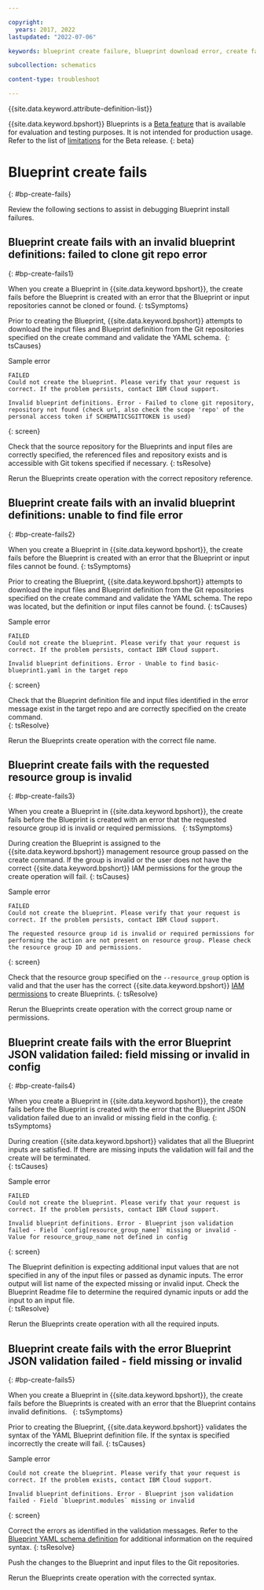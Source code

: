 ```yaml
---

copyright:
  years: 2017, 2022
lastupdated: "2022-07-06"

keywords: blueprint create failure, blueprint download error, create fails,

subcollection: schematics

content-type: troubleshoot

---
```


{{site.data.keyword.attribute-definition-list}}

{{site.data.keyword.bpshort}} Blueprints is a [Beta feature](/docs/schematics?topic=schematics-bp-beta-limitations) that is available for evaluation and testing purposes. It is not intended for production usage. Refer to the list of [limitations](/docs/schematics?topic=schematics-bp-beta-limitations) for the Beta release.
{: beta}

# Blueprint create fails 
{: #bp-create-fails}

Review the following sections to assist in debugging Blueprint install failures. 


## Blueprint create fails with an invalid blueprint definitions: failed to clone git repo error
{: #bp-create-fails1}

When you create a Blueprint in {{site.data.keyword.bpshort}}, the create fails before the Blueprint is created with an error that the Blueprint or input repositories cannot be cloned or found. 
{: tsSymptoms}

Prior to creating the Blueprint, {{site.data.keyword.bpshort}} attempts to download the input files and Blueprint definition from the Git repositories specified on the create command and validate the YAML schema. 
{: tsCauses}

Sample error

```text
FAILED
Could not create the blueprint. Please verify that your request is correct. If the problem persists, contact IBM Cloud support.

Invalid blueprint definitions. Error - Failed to clone git repository, repository not found (check url, also check the scope 'repo' of the personal access token if SCHEMATICSGITTOKEN is used)
```
{: screen}

Check that the source repository for the Blueprints and input files are correctly specified, the referenced files and repository exists and is accessible with Git tokens specified if necessary.
{: tsResolve} 

Rerun the Blueprints create operation with the correct repository reference.

## Blueprint create fails with an invalid blueprint definitions: unable to find file error
{: #bp-create-fails2}

When you create a Blueprint in {{site.data.keyword.bpshort}}, the create fails before the Blueprint is created with an error that the Blueprint or input files cannot be found.
{: tsSymptoms}

Prior to creating the Blueprint, {{site.data.keyword.bpshort}} attempts to download the input files and Blueprint definition from the Git repositories specified on the create command and validate the YAML schema. The repo was located, but the definition or input files cannot be found. 
{: tsCauses}

Sample error

```text
FAILED
Could not create the blueprint. Please verify that your request is correct. If the problem persists, contact IBM Cloud support.

Invalid blueprint definitions. Error - Unable to find basic-blueprint1.yaml in the target repo
```
{: screen}

Check that the Blueprint definition file and input files identified in the error message exist in the target repo and are correctly specified on the create command.  
{: tsResolve} 

Rerun the Blueprints create operation with the correct file name.



## Blueprint create fails with the requested resource group is invalid
{: #bp-create-fails3}

When you create a Blueprint in {{site.data.keyword.bpshort}}, the create fails before the Blueprint is created with an error that the requested resource group id is invalid or required permissions.  
{: tsSymptoms}

During creation the Blueprint is assigned to the {{site.data.keyword.bpshort}} management resource group passed on the create command. If the group is invalid or the user does not have the correct {{site.data.keyword.bpshort}} IAM permissions for the group the create operation will fail. 
{: tsCauses}

Sample error

```text
FAILED
Could not create the blueprint. Please verify that your request is correct. If the problem persists, contact IBM Cloud support.

The requested resource group id is invalid or required permissions for performing the action are not present on resource group. Please check the resource group ID and permissions.
```
{: screen}

Check that the resource group specified on the `--resource_group` option is valid and that the user has the correct  {{site.data.keyword.bpshort}} [IAM permissions](/docs/schematics?topic=schematics-access#blueprint-permissions) to create Blueprints.
{: tsResolve} 

Rerun the Blueprints create operation with the correct group name or permissions.

## Blueprint create fails with the error Blueprint JSON validation failed: field missing or invalid in config
{: #bp-create-fails4}

When you create a Blueprint in {{site.data.keyword.bpshort}}, the create fails before the Blueprint is created with the error that the Blueprint JSON validation failed due to an invalid or missing field in the config. 
{: tsSymptoms}

During creation {{site.data.keyword.bpshort}} validates that all the Blueprint inputs are satisfied. If there are missing inputs the validation will fail and the create will be terminated.  
{: tsCauses}

Sample error

```text
FAILED
Could not create the blueprint. Please verify that your request is correct. If the problem persists, contact IBM Cloud support.

Invalid blueprint definitions. Error - Blueprint json validation failed - Field `config[resource_group_name]` missing or invalid - Value for resource_group_name not defined in config
```
{: screen}

The Blueprint definition is expecting additional input values that are not specified in any of the input files or passed as dynamic inputs. The error output will list name of the expected missing or invalid input. Check the Blueprint Readme file to determine the required dynamic inputs or add the input to an input file.  
{: tsResolve} 

Rerun the Blueprints create operation with all the required inputs. 

## Blueprint create fails with the error Blueprint JSON validation failed - field missing or invalid 
{: #bp-create-fails5}

When you create a Blueprint in {{site.data.keyword.bpshort}}, the create fails before the Blueprints is created with an error that the Blueprint contains invalid definitions.  
{: tsSymptoms}

Prior to creating the Blueprint, {{site.data.keyword.bpshort}} validates the syntax of the YAML Blueprint definition file. If the syntax is specified incorrectly the create will fail. 
{: tsCauses}

Sample error 

```text
Could not create the blueprint. Please verify that your request is correct. If the problem exists, contact IBM Cloud support.

Invalid blueprint definitions. Error - Blueprint json validation failed - Field `blueprint.modules` missing or invalid
```
{: screen}

Correct the errors as identified in the validation messages. Refer to the [Blueprint YAML schema definition](/docs/schematics?topic=schematics-bp-definition-schema-yaml) for additional information on the required syntax. 
{: tsResolve}

Push the changes to the Blueprint and input files to the Git repositories.

Rerun the Blueprints create operation with the corrected syntax.
